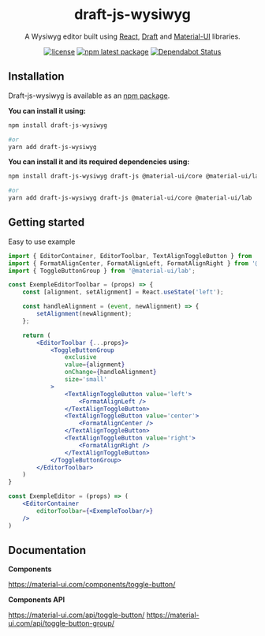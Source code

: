 <h1 align="center">draft-js-wysiwyg</h1>

<div align="center">

A Wysiwyg editor built using [React](https://reactjs.org/), [Draft](https://draftjs.org/) and [Material-UI](https://material-ui.com/) libraries.

[![license](https://img.shields.io/badge/license-MIT-blue.svg)](https://github.com/KiziKr/draft-js-wysiwyg/blob/master/LICENSE)
[![npm latest package](https://img.shields.io/npm/v/draft-js-wysiwyg/latest.svg)](https://www.npmjs.com/package/draft-js-wysiwyg)
[![Dependabot Status](https://api.dependabot.com/badges/status?host=github&repo=KiziKr/draft-js-wysiwyg)](https://dependabot.com)

</div>

## Installation

Draft-js-wysiwyg is available as an [npm package](https://www.npmjs.com/package/draft-js-wysiwyg). 

**You can install it using:**

```sh
npm install draft-js-wysiwyg

#or
yarn add draft-js-wysiwyg
```

**You can install it and its required dependencies using:**

```sh
npm install draft-js-wysiwyg draft-js @material-ui/core @material-ui/lab

#or
yarn add draft-js-wysiwyg draft-js @material-ui/core @material-ui/lab
```

## Getting started

Easy to use example

```jsx
import { EditorContainer, EditorToolbar, TextAlignToggleButton } from 'draft-js-wysiwyg';
import { FormatAlignCenter, FormatAlignLeft, FormatAlignRight } from '@material-ui/icons';
import { ToggleButtonGroup } from '@material-ui/lab';

const ExempleEditorToolbar = (props) => {
    const [alignment, setAlignment] = React.useState('left');

    const handleAlignment = (event, newAlignment) => {
        setAlignment(newAlignment);
    };

    return (
        <EditorToolbar {...props}>
            <ToggleButtonGroup
                exclusive
                value={alignment}
                onChange={handleAlignment}
                size='small'
            >
                <TextAlignToggleButton value='left'>
                    <FormatAlignLeft />
                </TextAlignToggleButton>
                <TextAlignToggleButton value='center'>
                    <FormatAlignCenter />
                </TextAlignToggleButton>
                <TextAlignToggleButton value='right'>
                    <FormatAlignRight />
                </TextAlignToggleButton>
            </ToggleButtonGroup>
        </EditorToolbar>
    )
}

const ExempleEditor = (props) => (
    <EditorContainer
        editorToolbar={<ExempleToolbar/>}
    />
)
```

## Documentation

**Components**

https://material-ui.com/components/toggle-button/

**Components API**

https://material-ui.com/api/toggle-button/
https://material-ui.com/api/toggle-button-group/
